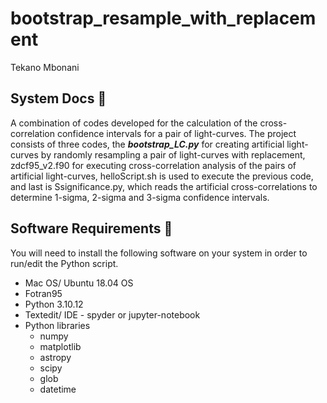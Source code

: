 # bootstrap_resample_with_replacement
Tekano Mbonani

## System Docs 📃
A combination of codes developed for the calculation of the cross-correlation confidence intervals for a pair of light-curves. The project consists of three codes, the ***bootstrap_LC.py*** for creating artificial light-curves by randomly resampling a pair of light-curves with replacement, zdcf95_v2.f90 for executing cross-correlation analysis of the pairs of artificial light-curves, helloScript.sh is used to execute the previous code, and last is Ssignificance.py, which reads the artificial cross-correlations to determine 1-sigma, 2-sigma and 3-sigma confidence intervals.
 

## Software Requirements 🔌
You will need to install the following software on your system in order to run/edit the Python script.
* Mac OS/ Ubuntu 18.04 OS
* Fotran95
* Python 3.10.12
* Textedit/ IDE - spyder or jupyter-notebook
* Python libraries
  * numpy
  * matplotlib
  * astropy
  * scipy
  * glob
  * datetime
